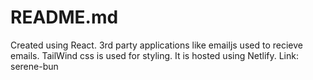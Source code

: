 # README.md
Created using React. 3rd party applications like emailjs used to recieve emails. TailWind css is used for styling. It is hosted using Netlify. Link: serene-bun
